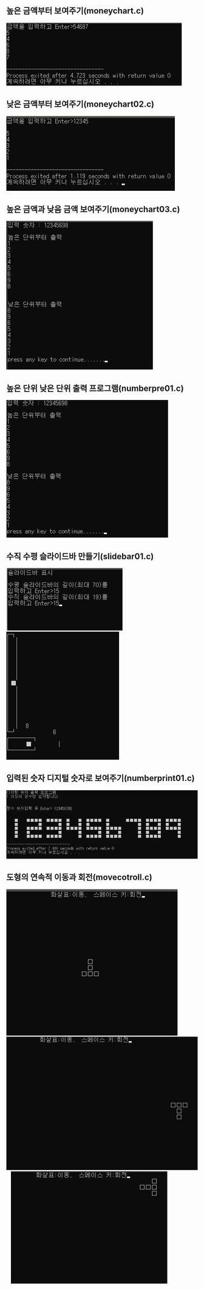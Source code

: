 ## 높은 금액부터 보여주기(moneychart.c)
![높은 금액부터 보여주기](./img/moneychart01.png)

## 낮은 금액부터 보여주기(moneychart02.c)
![낮은 금액부터 보여주기](./img/moneychart02.png)

## 높은 금액과 낮음 금액 보여주기(moneychart03.c)
![높은금액 낮은 금액 출력](./img/moneychart03.png)

## 높은 단위 낮은 단위 출력 프로그램(numberpre01.c)
![이미지 이름 입력하기](./img/highlow.png)

## 수직 수평 슬라이드바 만들기(slidebar01.c)

![슬라이드바 이미지1](./img/slidebar1.png) &nbsp;&nbsp; ![슬라이드바 이미지2](./img/slidebar2.png)

## 입력된 숫자 디지털 숫자로 보여주기(numberprint01.c)
![숫자 프린트](./img/Numberprint01.png)

## 도형의 연속적 이동과 회전(movecotroll.c)
![동형이동이미지1](./img/movecontroll01.png) &nbsp;&nbsp;  ![도형이동이미지2](./img/movecontroll02.png) &nbsp;&nbsp;  ![도형이동이미지3](./img/movecontroll03.png)
